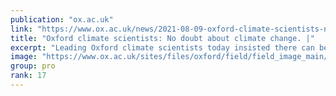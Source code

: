 ```yaml
---
publication: "ox.ac.uk"
link: "https://www.ox.ac.uk/news/2021-08-09-oxford-climate-scientists-no-doubt-about-climate-change"
title: "Oxford climate scientists: No doubt about climate change. |"
excerpt: "Leading Oxford climate scientists today insisted there can be no doubt that human-driven climate change is a fact and urgent action is needed, as the IPCC’s report is released showing emissions are"
image: "https://www.ox.ac.uk/sites/files/oxford/field/field_image_main/shutterstock_717645178%20%281%29.jpg"
group: pro
rank: 17
---
```

